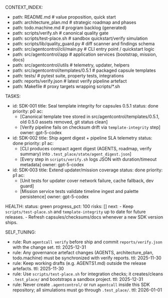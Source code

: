 CONTEXT_INDEX:
  - path: README.md                      # value proposition, quick start
  - path: architecture_plan.md           # strategic roadmap and phases
  - path: todo.machine.md                # program backlog (generated)
  - path: scripts/verify.sh              # canonical quality gate
  - path: scripts/test-place.sh          # sandbox quickstart/verify simulation
  - path: scripts/lib/quality_guard.py   # diff scanner and findings schema
  - path: src/agentcontrol/cli/main.py   # CLI entry point / quickstart logic
  - path: src/agentcontrol/app           # application services (bootstrap, mission, docs)
  - path: src/agentcontrol/utils         # telemetry, updater, helpers
  - path: src/agentcontrol/templates/0.5.1  # packaged capsule templates
  - path: tests/                         # pytest suite, property tests, integrations
  - path: reports/verify.json            # latest verify pipeline artefact
  - path: Makefile                       # proxy targets wrapping scripts/*.sh

TASKS:
  - id: SDK-001
    title: Seal template integrity for capsules 0.5.1
    status: done
    priority: p0
    ac:
      - [Canonical template tree stored in src/agentcontrol/templates/0.5.1, old 0.5.0 assets removed, git status clean]
      - [Verify pipeline fails on checksum drift via `template-integrity` step]
    owner: gpt-5-codex
  - id: SDK-002
    title: Ship agent digest + pipeline SLA telemetry
    status: done
    priority: p1
    ac:
      - [CLI produces compact agent digest (AGENTS, roadmap, verify summary) into `.test_place/state/agent_digest.json`]
      - [Every step in `scripts/verify.sh` logs JSON with duration/timeout metadata]
    owner: gpt-5-codex
  - id: SDK-003
    title: Extend updater/mission coverage
    status: done
    priority: p1
    ac:
      - [Unit tests for updater cover network failure, cache fallback, dev guard]
      - [Mission service tests validate timeline ingest and palette persistence]
    owner: gpt-5-codex

HEALTH:
  status: green
  progress_pct: 100
  risks: []
  next:
    - Keep `scripts/test-place.sh` and `template-integrity` up to date for future releases.
    - Refresh capsules/checksums/docs whenever a new SDK version ships.

SELF_TUNING:
  - rule: Run `agentcall verify` before ship and commit `reports/verify.json` with the change set.
    ttl: 2025-12-31
  - rule: Any governance artefact changes (AGENTS, architecture_plan, todo.machine) must be synchronized with verify reports.
    ttl: 2025-11-30
  - rule: Keep working drafts (e.g. AGENTS1.md) outside the release artefacts.
    ttl: 2025-11-30
  - rule: Use `scripts/test-place.sh` for integration checks; it creates/cleans `.test_place/` and bootstraps a sandbox project.
    ttl: 2025-12-31
  - rule: Never create `.agentcontrol/` or run `agentcall` inside this SDK repository; all simulations must go through `.test_place/`.
    ttl: 2026-01-01
